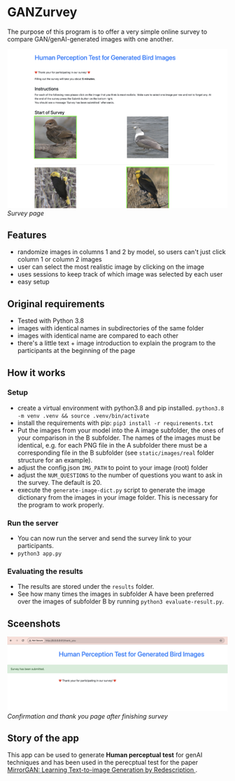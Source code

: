 # GANZurvey

The purpose of this program is to offer a very simple online survey to compare GAN/genAI-generated images with one another.

![Survey page](/static/screenshots/screenshot1.png)
*Survey page*

## Features
* randomize images in columns 1 and 2 by model, so users can't just click column 1 or column 2 images
* user can select the most realistic image by clicking on the image
* uses sessions to keep track of which image was selected by each user
* easy setup


## Original requirements
* Tested with Python 3.8
* images with identical names in subdirectories of the same folder
* images with identical name are compared to each other
* there's a little text + image introduction to explain the program to the participants at the beginning of the page

## How it works
### Setup
* create a virtual environment with python3.8 and pip installed. `python3.8 -m venv .venv && source .venv/bin/activate`
* install the requirements with pip: `pip3 install -r requirements.txt`
* Put the images from your model into the A image subfolder, the ones of your comparison in the B subfolder. The names of the images  must be identical, e.g. for each PNG file in the A subfolder there must be a corresponding file in the B subfolder (see `static/images/real` folder structure for an example).
* adjust the config.json `IMG_PATH` to point to your image (root) folder
* adjust the `NUM_QUESTIONS` to the number of questions you want to ask in the survey. The default is 20.
* execute the `generate-image-dict.py` script to generate the image dictionary from the images in your image folder. This is necessary for the program to work properly.

### Run the server
* You can now run the server and send the survey link to your participants.
* `python3 app.py`

### Evaluating the results
* The results are stored under the `results` folder.
* See how many times the images in subfolder A have been preferred over the images of subfolder B by running `python3 evaluate-result.py`.

## Sceenshots

![Thanks page after finishing survey](/static/screenshots/screenshot2.png)
*Confirmation and thank you page after finishing survey*

## Story of the app

This app can be used to generate **Human perceptual test** for genAI techniques and has been used in the perecptual test for the paper [MirrorGAN: Learning Text-to-image Generation by Redescription
](https://ar5iv.labs.arxiv.org/html/1903.05854).
